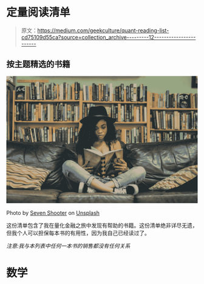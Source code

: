 # 定量阅读清单

> 原文：<https://medium.com/geekculture/quant-reading-list-cd75109d55ca?source=collection_archive---------12----------------------->

## 按主题精选的书籍

![](img/7c35d2aa31b8d894506b4e32611edd5f.png)

Photo by [Seven Shooter](https://unsplash.com/@sevenshooterimage?utm_source=unsplash&utm_medium=referral&utm_content=creditCopyText) on [Unsplash](https://unsplash.com/s/photos/reading?utm_source=unsplash&utm_medium=referral&utm_content=creditCopyText)

这份清单包含了我在量化金融之旅中发现有帮助的书籍。这份清单绝非详尽无遗，但我个人可以担保每本书的有用性，因为我自己已经读过了。

*注意:我与本列表中任何一本书的销售都没有任何关系*

# 数学